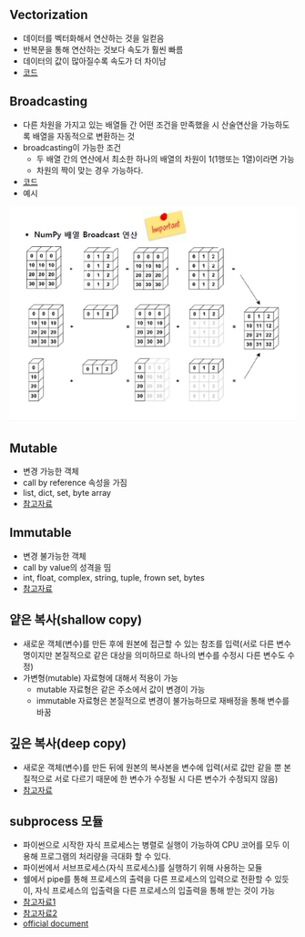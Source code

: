 ## Vectorization
- 데이터를 벡터화해서 연산하는 것을 일컫음
- 반복문을 통해 연산하는 것보다 속도가 훨씬 빠름
- 데이터의 값이 많아질수록 속도가 더 차이남
- [코드](https://github.com/sw1203/Vaiv_daumsoft/blob/master/Python/code/vectorization.py)

## Broadcasting
- 다른 차원을 가지고 있는 배열들 간 어떤 조건을 만족했을 시 산술연산을 가능하도록 배열을 자동적으로 변환하는 것
- broadcasting이 가능한 조건
    - 두 배열 간의 연산에서 최소한 하나의 배열의 차원이 1(1행또는 1열)이라면 가능
    - 차원의 짝이 맞는 경우 가능하다.
- [코드](https://github.com/sw1203/Vaiv_daumsoft/blob/master/Python/code/braodcasting.py)
- 예시

![broadcating](https://github.com/sw1203/Vaiv_daumsoft/blob/master/img/broadcating%EC%98%88%EC%8B%9C.PNG)

## Mutable
- 변경 가능한 객체
- call by reference 속성을 가짐
- list, dict, set, byte array
- [참고자료](https://dpdpwl.tistory.com/82)

## Immutable
- 변경 불가능한 객체
- call by value의 성격을 띰
- int, float, complex, string, tuple, frown set, bytes
- [참고자료](https://wikidocs.net/32277)

## 얕은 복사(shallow copy)
- 새로운 객체(변수)를 만든 후에 원본에 접근할 수 있는 참조를 입력(서로 다른 변수명이지만 본질적으로 같은 대상을 의미하므로 하나의 변수를 수정시 다른 변수도 수정)
- 가변형(mutable) 자료형에 대해서 적용이 가능
    - mutable 자료형은 같은 주소에서 값이 변경이 가능
    - immutable 자료형은 본질적으로 변경이 불가능하므로 재배정을 통해 변수를 바꿈
 
## 깊은 복사(deep copy)
- 새로운 객체(변수)를 만든 뒤에 원본의 복사본을 변수에 입력(서로 값만 같을 뿐 본질적으로 서로 다르기 때문에 한 변수가 수정될 시 다른 변수가 수정되지 않음)
- [참고자료](https://wikidocs.net/16038)

## subprocess 모듈
- 파이썬으로 시작한 자식 프로세스는 병렬로 실행이 가능하여 CPU 코어를 모두 이용해 프로그램의 처리량을 극대화 할 수 있다.
- 파이썬에서 서브프로세스(자식 프로세스)를 실행하기 위해 사용하는 모듈
- 쉘에서 pipe를 통해 프로세스의 출력을 다른 프로세스의 입력으로 전환할 수 있듯이, 자식 프로세스의 입출력을 다른 프로세스의 입출력을 통해 받는 것이 가능
- [참고자료1](http://blog.naver.com/PostView.nhn?blogId=sagala_soske&logNo=221280201722&parentCategoryNo=&categoryNo=118&viewDate=&isShowPopularPosts=true&from=search)
- [참고자료2](https://github.com/shoark7/Effective-Python/blob/master/files/BetterWay36_Usesubprocess.md)
- [official document](https://docs.python.org/3/library/subprocess.html)